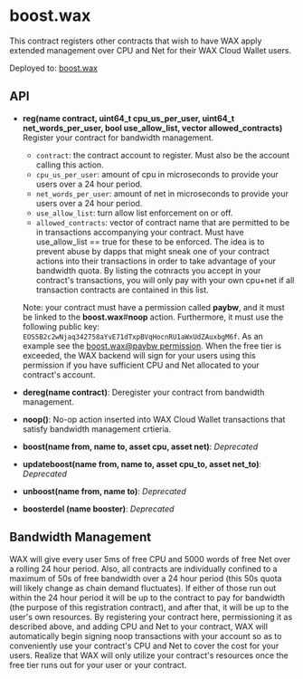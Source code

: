 # boost.wax

This contract registers other contracts that wish to have WAX apply extended management over CPU and Net for their WAX Cloud Wallet users.

Deployed to: [boost.wax](https://wax.bloks.io/account/boost.wax)


## API

* **reg(name contract, uint64_t cpu_us_per_user, uint64_t net_words_per_user, bool use_allow_list, vector<name> allowed_contracts)**
   Register your contract for bandwidth management.  
   * `contract`: the contract account to register. Must also be the account calling this action.  
   * `cpu_us_per_user`: amount of cpu in microseconds to provide your users over a 24 hour period.  
   * `net_words_per_user`: amount of net in microseconds to provide your users over a 24 hour period.  
   * `use_allow_list`: turn allow list enforcement on or off.
   * `allowed_contracts`: vector of contract name that are permitted to be in transactions accompanying your contract. Must have use_allow_list == true for these to be enforced. The idea is to prevent abuse by dapps that might sneak one of your contract actions into their transactions in order to take advantage of your bandwidth quota. By listing the cotnracts you accept in your contract's transactions, you will only pay with your own cpu+net if all transaction contracts are contained in this list.  
   
    Note: your contract must have a permission called **paybw**, and it must be linked to the **boost.wax**#**noop** action. Furthermore, it must use the following public key: `EOS5B2c2wNjaq342758aYvE71dTxpBVqHocnRU1aWxUdZAuxbgM6f`. As an example see the [boost.wax@paybw permission](https://wax.bloks.io/account/boost.wax#keys). When the free tier is exceeded, the WAX backend will sign for your users using this permission if you have sufficient CPU and Net allocated to your contract's account.
   
* **dereg(name contract)**: 
   Deregister your contract from bandwidth management.  
   
* **noop()**: 
   No-op action inserted into WAX Cloud Wallet transactions that satisfy bandwidth management crtieria.  

* **boost(name from, name to, asset cpu, asset net)**: *Deprecated*
* **updateboost(name from, name to, asset cpu_to, asset net_to)**: *Deprecated*
* **unboost(name from, name to)**: *Deprecated*
* **boosterdel (name booster)**: *Deprecated*

## Bandwidth Management

WAX will give every user 5ms of free CPU and 5000 words of free Net over a rolling 24 hour period. Also, all contracts are individually confined to a maximum of 50s of free bandwidth over a 24 hour period (this 50s quota will likely change as chain demand fluctuates). If either of those run out within the 24 hour period it will be up to the contract to pay for bandwidth (the purpose of this registration contract), and after that, it will be up to the user's own resources. By registering your contract here, permissioning it as described above, and adding CPU and Net to your contract, WAX will automatically begin signing noop transactions with your account so as to conveniently use your contract's CPU and Net to cover the cost for your users. Realize that WAX will only utilize your contract's resources once the free tier runs out for your user or your contract.
